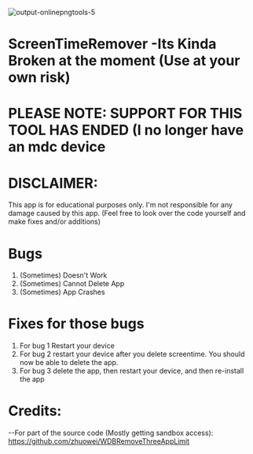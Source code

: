 ![output-onlinepngtools-5](https://user-images.githubusercontent.com/120103991/228591182-82aebc01-da45-41a7-9c32-790df2213b55.png)

# ScreenTimeRemover -Its Kinda Broken at the moment (Use at your own risk)

# PLEASE NOTE: SUPPORT FOR THIS TOOL HAS ENDED (I no longer have an mdc device

# DISCLAIMER:

This app is for educational purposes only. 
I'm not responsible for any damage caused by this app. 
(Feel free to look over the code yourself and make fixes and/or additions)

# Bugs
1. (Sometimes) Doesn't Work
2. (Sometimes) Cannot Delete App
3. (Sometimes) App Crashes

# Fixes for those bugs
1. For bug 1 Restart your device
2. For bug 2 restart your device after you delete screentime. You should now be able to delete the app.
3. For bug 3 delete the app, then restart your device, and then re-install the app

# Credits:
--For part of the source code (Mostly getting sandbox access):
https://github.com/zhuowei/WDBRemoveThreeAppLimit
